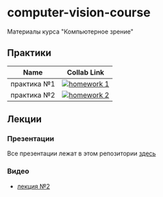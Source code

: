 # computer-vision-course
Материалы курса "Компьютерное зрение"

## Практики
| Name  | Collab Link |
| ------------- | ------------- |
| практика №1 | [![homework 1](https://colab.research.google.com/assets/colab-badge.svg)](https://colab.research.google.com/drive/1-3Y_X4meaVgSqheByJmM3x_ky8KOnQkT?usp=sharing)|
| практика №2 | [![homework 2](https://colab.research.google.com/assets/colab-badge.svg)](https://colab.research.google.com/drive/15MY2mBBWG8zq5PAjUVrsFUeymb5asEAb?usp=sharing)|

## Лекции
### Презентации
Все презентации лежат в этом репозитории [здесь](./lectures)
### Видео
* [лекция №2](https://drive.google.com/file/d/1n0btY9cuachG46e6ItIybCpaPLemGy3Y/view?usp=sharing)
